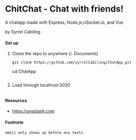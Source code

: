 # ChitChat - Chat with friends!
A chatapp made with Express, Node.js,nSocket.io, and Vue

by Syrrel Cabiling

#### Set up
1. Clone the repo to anywhere (i. Documents)
   ```
   git clone https://github.com/syrrelCabiling/ChatApp.git
   ```
   cd ChatApp
   ```
2. Load through localhost:3030
   ```

#### Resources
- https://unsplash.com

#### Footnote
```
emoji only shows up before any texts 
 ```


